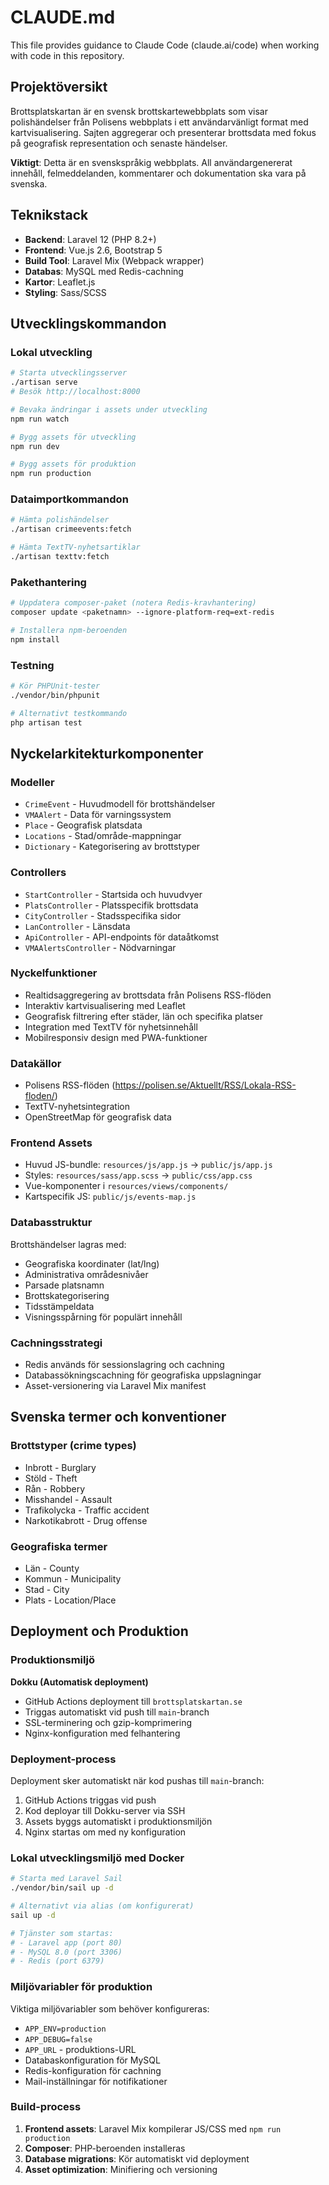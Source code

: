 # CLAUDE.md

This file provides guidance to Claude Code (claude.ai/code) when working with code in this repository.

## Projektöversikt

Brottsplatskartan är en svensk brottskartewebbplats som visar polishändelser från Polisens webbplats i ett användarvänligt format med kartvisualisering. Sajten aggregerar och presenterar brottsdata med fokus på geografisk representation och senaste händelser.

**Viktigt**: Detta är en svenskspråkig webbplats. All användargenererat innehåll, felmeddelanden, kommentarer och dokumentation ska vara på svenska.

## Teknikstack

- **Backend**: Laravel 12 (PHP 8.2+)
- **Frontend**: Vue.js 2.6, Bootstrap 5
- **Build Tool**: Laravel Mix (Webpack wrapper)
- **Databas**: MySQL med Redis-cachning
- **Kartor**: Leaflet.js
- **Styling**: Sass/SCSS

## Utvecklingskommandon

### Lokal utveckling
```bash
# Starta utvecklingsserver
./artisan serve
# Besök http://localhost:8000

# Bevaka ändringar i assets under utveckling
npm run watch

# Bygg assets för utveckling
npm run dev

# Bygg assets för produktion
npm run production
```

### Dataimportkommandon
```bash
# Hämta polishändelser
./artisan crimeevents:fetch

# Hämta TextTV-nyhetsartiklar
./artisan texttv:fetch
```

### Pakethantering
```bash
# Uppdatera composer-paket (notera Redis-kravhantering)
composer update <paketnamn> --ignore-platform-req=ext-redis

# Installera npm-beroenden
npm install
```

### Testning
```bash
# Kör PHPUnit-tester
./vendor/bin/phpunit

# Alternativt testkommando
php artisan test
```

## Nyckelarkitekturkomponenter

### Modeller
- `CrimeEvent` - Huvudmodell för brottshändelser
- `VMAAlert` - Data för varningssystem
- `Place` - Geografisk platsdata
- `Locations` - Stad/område-mappningar
- `Dictionary` - Kategorisering av brottstyper

### Controllers
- `StartController` - Startsida och huvudvyer
- `PlatsController` - Platsspecifik brottsdata
- `CityController` - Stadsspecifika sidor
- `LanController` - Länsdata
- `ApiController` - API-endpoints för dataåtkomst
- `VMAAlertsController` - Nödvarningar

### Nyckelfunktioner
- Realtidsaggregering av brottsdata från Polisens RSS-flöden
- Interaktiv kartvisualisering med Leaflet
- Geografisk filtrering efter städer, län och specifika platser
- Integration med TextTV för nyhetsinnehåll
- Mobilresponsiv design med PWA-funktioner

### Datakällor
- Polisens RSS-flöden (https://polisen.se/Aktuellt/RSS/Lokala-RSS-floden/)
- TextTV-nyhetsintegration
- OpenStreetMap för geografisk data

### Frontend Assets
- Huvud JS-bundle: `resources/js/app.js` → `public/js/app.js`
- Styles: `resources/sass/app.scss` → `public/css/app.css`
- Vue-komponenter i `resources/views/components/`
- Kartspecifik JS: `public/js/events-map.js`

### Databasstruktur
Brottshändelser lagras med:
- Geografiska koordinater (lat/lng)
- Administrativa områdesnivåer
- Parsade platsnamn
- Brottskategorisering
- Tidsstämpeldata
- Visningsspårning för populärt innehåll

### Cachningsstrategi
- Redis används för sessionslagring och cachning
- Databassökningscachning för geografiska uppslagningar
- Asset-versionering via Laravel Mix manifest

## Svenska termer och konventioner

### Brottstyper (crime types)
- Inbrott - Burglary
- Stöld - Theft
- Rån - Robbery
- Misshandel - Assault
- Trafikolycka - Traffic accident
- Narkotikabrott - Drug offense

### Geografiska termer
- Län - County
- Kommun - Municipality
- Stad - City
- Plats - Location/Place

## Deployment och Produktion

### Produktionsmiljö

**Dokku (Automatisk deployment)**
- GitHub Actions deployment till `brottsplatskartan.se`
- Triggas automatiskt vid push till `main`-branch
- SSL-terminering och gzip-komprimering
- Nginx-konfiguration med felhantering

### Deployment-process

Deployment sker automatiskt när kod pushas till `main`-branch:
1. GitHub Actions triggas vid push
2. Kod deployar till Dokku-server via SSH
3. Assets byggs automatiskt i produktionsmiljön
4. Nginx startas om med ny konfiguration

### Lokal utvecklingsmiljö med Docker

```bash
# Starta med Laravel Sail
./vendor/bin/sail up -d

# Alternativt via alias (om konfigurerat)
sail up -d

# Tjänster som startas:
# - Laravel app (port 80)
# - MySQL 8.0 (port 3306) 
# - Redis (port 6379)
```

### Miljövariabler för produktion

Viktiga miljövariabler som behöver konfigureras:
- `APP_ENV=production`
- `APP_DEBUG=false`
- `APP_URL` - produktions-URL
- Databaskonfiguration för MySQL
- Redis-konfiguration för cachning
- Mail-inställningar för notifikationer

### Build-process

1. **Frontend assets**: Laravel Mix kompilerar JS/CSS med `npm run production`
2. **Composer**: PHP-beroenden installeras
3. **Database migrations**: Kör automatiskt vid deployment
4. **Asset optimization**: Minifiering och versioning
